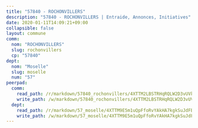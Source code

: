 ```yaml
---
title: "57840 - ROCHONVILLERS"
description: "57840 - ROCHONVILLERS | Entraide, Annonces, Initiatives"
date: 2020-01-11T14:09:21+09:00
collapsible: false
layout: commune
comm:
  nom: "ROCHONVILLERS"
  slug: rochonvillers
  cp: "57840"
dept:
  nom: "Moselle"
  slug: moselle
  num: "57"
peerpad:
  comm:
    read_path: /r/markdown/57840_rochonvillers/4XTTM2LBSTRHqRQLW2D3vUVkr7c2orvGd85kAEiiRTwtesT8c
    write_path: /w/markdown/57840_rochonvillers/4XTTM2LBSTRHqRQLW2D3vUVkr7c2orvGd85kAEiiRTwtesT8c-K3TgU2gmV2Nbbfztyfwqv6QX4TNB5MtzFDsNW9fE3YdzoQS2WCknf3egSQ99XNdJo6oEWFPHzx3gcaYXLpqaThav8JD57zYccQ12V4SuwbrNPGTDHdmpTUhXM1fGCjAnCSPpsKPW
  dept:
    read_path: /r/markdown/57_moselle/4XTTM9E5m1uQpFfoRvYAkHA7kgkSuJdFBSCmoLnZ6YvxmqAKj
    write_path: /w/markdown/57_moselle/4XTTM9E5m1uQpFfoRvYAkHA7kgkSuJdFBSCmoLnZ6YvxmqAKj-K3TgTxpsRhjGfb3pJqDaX4rYTLkyLoK3BLA4awBfhTSCoyNhResrhhmfsEF8aKnccedt5XoBzWeRYfKxQxNKv71ETcpGharLRE7rdgTKY3uSaW3Du2dz8v23YEY268mfYmweTFnR
---
```


